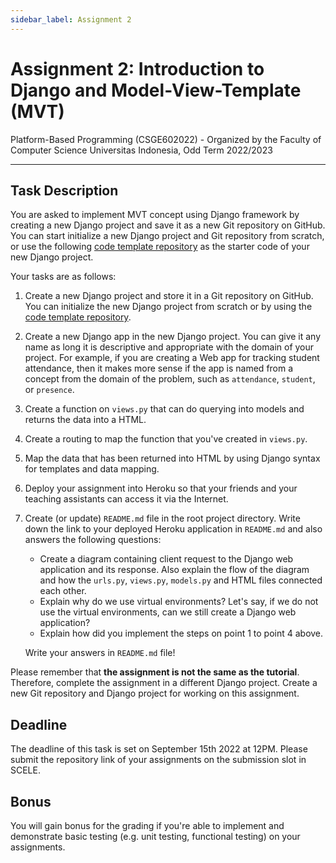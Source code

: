```yaml
---
sidebar_label: Assignment 2
---
```


# Assignment 2: Introduction to Django and Model-View-Template (MVT)

Platform-Based Programming (CSGE602022) - Organized by the Faculty of Computer Science Universitas Indonesia, Odd Term 2022/2023

---

## Task Description

You are asked to implement MVT concept using Django framework by creating a new
Django project and save it as a new Git repository on GitHub. You can start
initialize a new Django project and Git repository from scratch, or use the
following [code template repository][] as the starter code of your new Django
project.

Your tasks are as follows:

1. Create a new Django project and store it in a Git repository on GitHub.
   You can initialize the new Django project from scratch or by using the
   [code template repository][].
2. Create a new Django app in the new Django project. You can give it any name
   as long it is descriptive and appropriate with the domain of your project.
   For example, if you are creating a Web app for tracking student attendance,
   then it makes more sense if the app is named from a concept from the domain
   of the problem, such as `attendance`, `student`, or `presence`.
3. Create a function on `views.py` that can do querying into models and returns the data into a HTML.
4. Create a routing to map the function that you've created in `views.py`.
5. Map the data that has been returned into HTML by using Django syntax for templates and data mapping.
6. Deploy your assignment into Heroku so that your friends and your teaching assistants can access it via the Internet.
7. Create (or update) `README.md` file in the root project directory. Write down
   the link to your deployed Heroku application in `README.md` and also answers
   the following questions:
   - Create a diagram containing client request to the Django web application
     and its response. Also explain the flow of the diagram and how the
     `urls.py`, `views.py`, `models.py` and HTML files connected each other.
   - Explain why do we use virtual environments? Let's say, if we do not use the virtual environments, can we still create a Django web application?
   - Explain how did you implement the steps on point 1 to point 4 above.

   Write your answers in `README.md` file!

Please remember that **the assignment is not the same as the tutorial**.
Therefore, complete the assignment in a different Django project.
Create a new Git repository and Django project for working on this assignment.

## Deadline

The deadline of this task is set on September 15th 2022 at 12PM. Please submit the repository link of your assignments on the submission slot in SCELE.

## Bonus

You will gain bonus for the grading if you're able to implement and demonstrate basic testing (e.g. unit testing, functional testing) on your assignments.

[code template repository]: https://github.com/pbp-fasilkom-ui/tugas-lab-repository
